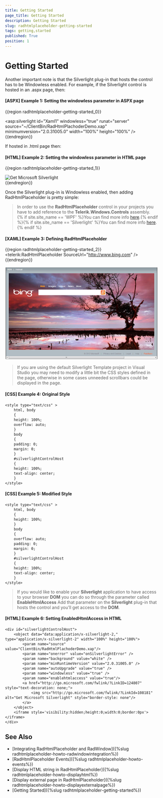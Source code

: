 ```yaml
---
title: Getting Started
page_title: Getting Started
description: Getting Started
slug: radhtmlplaceholder-getting-started
tags: getting,started
published: True
position: 1
---
```


# Getting Started

Another important note is that the Silverlight plug-in that hosts the control has to be Windowless enabled. For example, if the Silverlight control is hosted in an .aspx page, then:

#### [ASPX] Example 1: Setting the windowless parameter in ASPX page
{{region radhtmlplaceholder-getting-started_0}}
    <div style="height: 100%;">
        <asp:silverlight id="Xaml1" windowless="true" runat="server" source="~/ClientBin/RadHtmlPlachoderDemo.xap"
            minimumversion="2.0.31005.0" width="100%" height="100%" />
    </div>
{{endregion}}

If hosted in .html page then:

#### [HTML] Example 2: Setting the windowless parameter in HTML page
{{region radhtmlplaceholder-getting-started_1}}
    <div id="silverlightControlHost">
        <object data="data:application/x-silverlight-2," type="application/x-silverlight-2"
            width="100%" height="100%">
            <param name="source" value="ClientBin/RadHtmlPlachoderDemo.xap" />
            <param name="onerror" value="onSilverlightError" />
            <param name="background" value="white" />
            <param name="minRuntimeVersion" value="2.0.31005.0" />
            <param name="autoUpgrade" value="true" />
            <param name="windowless" value="true" />
            <a href="http://go.microsoft.com/fwlink/?LinkID=124807" style="text-decoration: none;">
                <img src="http://go.microsoft.com/fwlink/?LinkId=108181" alt="Get Microsoft Silverlight"
                    style="border-style: none" />
            </a>
        </object>
        <iframe style='visibility: hidden; height: 0; width: 0; border: 0px'></iframe>
    </div>
{{endregion}}

Once the Silverlight plug-in is Windowless enabled, then adding RadHtmlPlaceholder is pretty simple:

>In order to use the __RadHtmlPlaceholder__ control in your projects you have to add reference to the __Telerik.Windows.Controls__ assembly.<br/>{% if site.site_name == 'WPF' %}You can find more info [here](http://www.telerik.com/help/wpf/installation-installing-controls-dependencies-wpf.html).{% endif %}{% if site.site_name == 'Silverlight' %}You can find more info [here](http://www.telerik.com/help/silverlight/installation-installing-controls-dependencies.html).{% endif %}

#### [XAML] Example 3: Defining RadHtmlPlaceholder
{{region radhtmlplaceholder-getting-started_2}}
	<UserControl x:Class="RadHtmlPlaceholderDemo.Page" 
	             xmlns="http://schemas.microsoft.com/winfx/2006/xaml/presentation"
	             xmlns:x="http://schemas.microsoft.com/winfx/2006/xaml"
	             xmlns:telerik="http://schemas.telerik.com/2008/xaml/presentation"
	             Width="700"
	             Height="480">
	    <Grid x:Name="LayoutRoot" Background="White">
	        <Border BorderBrush="Black" BorderThickness="1">
	            <telerik:RadHtmlPlaceholder SourceUrl="http://www.bing.com" />
	        </Border>
	    </Grid>
	</UserControl>
{{endregion}}

![htmlplaceholder-getting-started](images/htmlplaceholder-getting-started.png)

>If you are using the default Silverlight Template project in Visual Studio you may need to modify a little bit the CSS styles defined in the page, otherwise in some cases unneeded scrollbars could be displayed in the page.

#### [CSS] Example 4: Original Style
    <style type="text/css" >
        html, body
        {
        height: 100%;
        overflow: auto;
        }
        body
        {
        padding: 0;
        margin: 0;
        }
        #silverlightControlHost
        {
        height: 100%;
        text-align: center;
        }
    </style>

#### [CSS] Example 5: Modified Style

    <style type="text/css" >
        html, body
        {
        height: 100%;
        }
        body
        {
        overflow: auto;
        padding: 0;
        margin: 0;
        }
        #silverlightControlHost
        {
        height: 100%;
        text-align: center;
        }
    </style>

>If you would like to enable your __Silverlight__ application to have access to your browser __DOM__ you can do so through the parameter called __EnableHtmlAccess__ Add that parameter on the __Silverlight__ plug-in that hosts the control and you’ll get access to the __DOM__.

#### [HTML] Example 6: Setting EnabledHtmlAccess in HTML

    <div id="silverlightControlHost">
        <object data="data:application/x-silverlight-2," type="application/x-silverlight-2" width="100%" height="100%">
            <param name="source" value="ClientBin/RadHtmlPlachoderDemo.xap"/>
            <param name="onerror" value="onSilverlightError" />
            <param name="background" value="white" />
            <param name="minRuntimeVersion" value="2.0.31005.0" />
            <param name="autoUpgrade" value="true" />
            <param name="windowless" value="true" />
            <param name="enablehtmlaccess" value="true"/>
            <a href="http://go.microsoft.com/fwlink/?LinkID=124807" style="text-decoration: none;">
                <img src="http://go.microsoft.com/fwlink/?LinkId=108181" alt="Get Microsoft Silverlight" style="border-style: none"/>
            </a>
        </object>
        <iframe style='visibility:hidden;height:0;width:0;border:0px'></iframe>
    </div>

## See Also  
 * [Integrating RadHtmlPlaceholder and RadWindow]({%slug radhtmlplaceholder-howto-radwindowintegration%})
 * [RadHtmlPlaceholder Events]({%slug radhtmlplaceholder-howto-events%})
 * [Display HTML string in RadHtmlPlaceholder]({%slug radhtmlplaceholder-howto-displayhtml%})
 * [Display external page in RadHtmlPlaceholder]({%slug radhtmlplaceholder-howto-displayexternalpage%})
 * [Getting Started]({%slug radhtmlplaceholder-getting-started%})